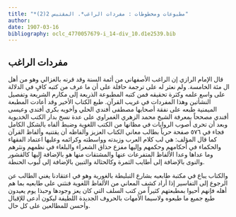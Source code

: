 ```yaml
---
title: "*مطبوعات ومخطوطات : مفردات الراغب*. المقتبس 2(2)"
author: 
date: 1907-03-16
bibliography: oclc_4770057679-i_14-div_10.d1e2539.bib
---
```




##  مفردات الراغب 


 قال الإمام الرازي إن الراغب الأصفهاني من أئمة السنة وقد قرنه بالغزالي وهو من أهل ال  مئة  الخامسة. ولم نعثر له على ترجمة حافلة على أن ما عرف من كتبه كافٍ في الدلالة على واسع علمه وكثرة تحقيقه فمن كتبه المطبوعة الذريعة إلى مكارم الشريعة وتفصيل النشأتين وهذا المفردات في غريب القرآن. طبع الكتاب الأخير   وقد أعادت المطبعة الميمنية طبعه على نفقة أصحابها مصطفى أفندي الحلي وأخويه بكري أفندي وعيسى أفندي مصححاً بمعرفة الشيخ محمد الزهري الغمراوي على عدة نسخ بدار الكتب الخديوية وبعد أن تحرى أصوب الروايات في مظانها من الكتب اللغوية وضبط ألفاه بالشكل الكامل فجاء في  ٥٧٦  صفحة حرياً بطالب معاني الكتاب العزيز وألفاظه أن يقتنيه وألفاظ القرآن كما قال المؤلف: هي لب كلام العرب وزبدته وواسطته وكرائمه وعليها اعتماد الفقهاء والحكماء في أحكامهم وحكمهم وإليها مفزع حذاق الشعراء والبلغاء في نظمهم ونثرهم وما عداها وعدا الألفاظ المتفرعات عنها والمشتقات منها هو بالإضافة إليها كالقشور والنوى بالإضافة إلى أطايب الثمرة وكالحثالة والتبين بالإضافة إلى لُبوب الحنطة. 

 والكتاب يباع في مكتبة طابعيه بشارع التبليطة بالغورية وهو في اعتقادنا يغني الطالب عن الرجوع إلى التفاسير إذا أراد كشف المعاني من الألفاظ اللغوية فنثني على طابعيه بما هم أهله فإنهم أحيوا بمطبعتهم كثيراً من كتب السلف التي كان يعز وجودها وحبذا يوم يعيدون طبع جميع ما طبعوه ولاسيما الأمهات بالحروف الجديدة اللطيفة ليكون أدعى للإقبال وأحسن للمطالعين على كل حال. 
